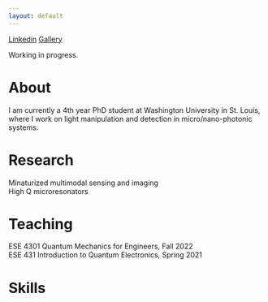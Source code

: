 ```yaml
---
layout: default
---
```


[Linkedin](https://www.linkedin.com/in/jrqie/) 
[Gallery](./gallery_page.html) 

Working in progress. 

# About 
I am currently a 4th year PhD student at Washington University in St. Louis, where I work on light manipulation and detection in micro/nano-photonic systems. 

# Research 
Minaturized multimodal sensing and imaging   
High Q microresonators   

# Teaching
ESE 4301 Quantum Mechanics for Engineers, Fall 2022  
ESE 431  Introduction to Quantum Electronics, Spring 2021  

# Skills


